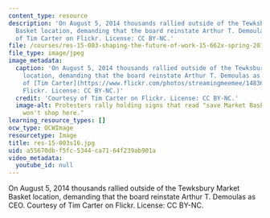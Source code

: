 ```yaml
---
content_type: resource
description: 'On August 5, 2014 thousands rallied outside of the Tewksbury Market
  Basket location, demanding that the board reinstate Arthur T. Demoulas as CEO. Courtesy
  of Tim Carter on Flickr. License: CC BY-NC.'
file: /courses/res-15-003-shaping-the-future-of-work-15-662x-spring-2016/a55670dbf5fc5344ca7164f239ab901a_res-15-003s16.jpg
file_type: image/jpeg
image_metadata:
  caption: 'On August 5, 2014 thousands rallied outside of the Tewksbury Market Basket
    location, demanding that the board reinstate Arthur T. Demoulas as CEO. (Courtesy
    of [Tim Carter](https://www.flickr.com/photos/streamingmeemee/14836581424/) on
    Flickr. License: CC BY-NC.)'
  credit: 'Courtesy of Tim Carter on Flickr. License: CC BY-NC.'
  image-alt: Protesters rally holding signs that read "save Market Basket" and "I
    won't shop here."
learning_resource_types: []
ocw_type: OCWImage
resourcetype: Image
title: res-15-003s16.jpg
uid: a55670db-f5fc-5344-ca71-64f239ab901a
video_metadata:
  youtube_id: null
---
```

On August 5, 2014 thousands rallied outside of the Tewksbury Market Basket location, demanding that the board reinstate Arthur T. Demoulas as CEO. Courtesy of Tim Carter on Flickr. License: CC BY-NC.

